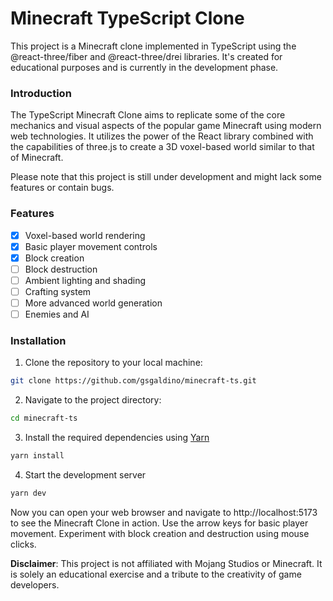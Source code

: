 # Minecraft TypeScript Clone

This project is a Minecraft clone implemented in TypeScript using the @react-three/fiber and @react-three/drei libraries. It's created for educational purposes and is currently in the development phase.

### Introduction

The TypeScript Minecraft Clone aims to replicate some of the core mechanics and visual aspects of the popular game Minecraft using modern web technologies. It utilizes the power of the React library combined with the capabilities of three.js to create a 3D voxel-based world similar to that of Minecraft.

Please note that this project is still under development and might lack some features or contain bugs.

### Features

- [x] Voxel-based world rendering
- [x] Basic player movement controls
- [x] Block creation
- [ ] Block destruction
- [ ] Ambient lighting and shading
- [ ] Crafting system
- [ ] More advanced world generation
- [ ] Enemies and AI

### Installation

1. Clone the repository to your local machine:
```bash
git clone https://github.com/gsgaldino/minecraft-ts.git
```

2. Navigate to the project directory:
```bash
cd minecraft-ts
```

3. Install the required dependencies using [Yarn](https://yarnpkg.com/)
```bash
yarn install
```

4. Start the development server
```bash
yarn dev
```

Now you can open your web browser and navigate to http://localhost:5173 to see the Minecraft Clone in action.
Use the arrow keys for basic player movement. Experiment with block creation and destruction using mouse clicks.

**Disclaimer**: This project is not affiliated with Mojang Studios or Minecraft. It is solely an educational exercise and a tribute to the creativity of game developers.
